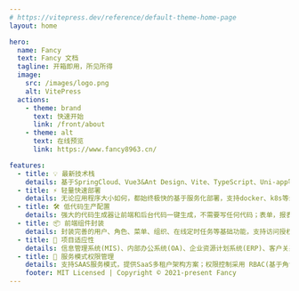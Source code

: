 ```yaml
---
# https://vitepress.dev/reference/default-theme-home-page
layout: home

hero:
  name: Fancy
  text: Fancy 文档
  tagline: 开箱即用，所见所得
  image:
    src: /images/logo.png
    alt: VitePress
  actions:
    - theme: brand
      text: 快速开始
      link: /front/about
    - theme: alt
      text: 在线预览
      link: https://www.fancy8963.cn/

features:
  - title: 💡 最新技术栈
    details: 基于SpringCloud、Vue3&Ant Design、Vite、TypeScript、Uni-app等最新技术栈开发
  - title: ⚡️ 轻量快速部署
    details: 无论应用程序大小如何，都始终极快的基于服务化部署，支持docker、k8s等云方案
  - title: 🛠️ 低代码生产配置
    details: 强大的代码生成器让前端和后台代码一键生成，不需要写任何代码；表单，报表，图表，大屏配置设计
  - title: 📦 前端组件封装
    details: 封装完善的用户、角色、菜单、组织、在线定时任务等基础功能，支持访问授权、按钮权限、数据权限等功能
  - title: 🔩 项目适应性
    details: 信息管理系统(MIS)、内部办公系统(OA)、企业资源计划系统(ERP)、客户关系管理系统(CRM)等
  - title: 🔑 服务模式权限管理
    details: 支持SAAS服务模式，提供SaaS多租户架构方案；权限控制采用 RBAC(基于角色的访问控制)
    footer: MIT Licensed | Copyright © 2021-present Fancy
---
```


